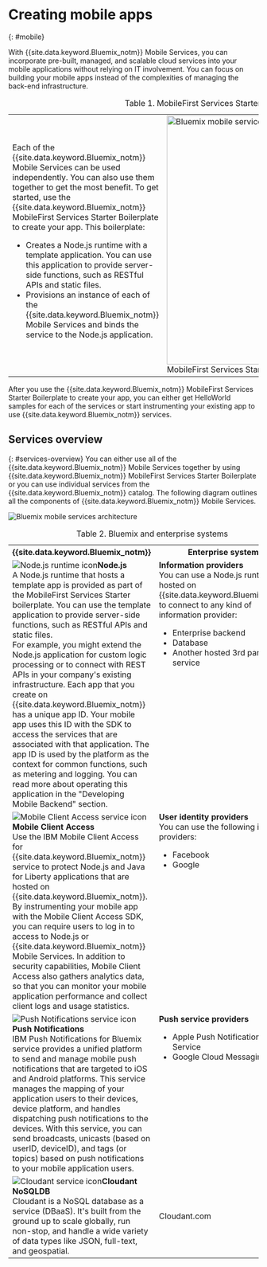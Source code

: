 # Creating mobile apps
{: #mobile}

With {{site.data.keyword.Bluemix_notm}} Mobile Services, you can incorporate pre-built, managed, and scalable cloud services into your mobile applications without relying on IT involvement. You can focus on building your mobile apps instead of the complexities of managing the back-end infrastructure.

<table><caption>Table 1. MobileFirst Services Starter boilerplate</caption>
<tr>
	<td>Each of the {{site.data.keyword.Bluemix_notm}} Mobile Services can be used independently. You can also use them together to get the most benefit. To get started, use the {{site.data.keyword.Bluemix_notm}} MobileFirst Services Starter Boilerplate to create your app. This boilerplate:
		<ul>
			<li>Creates a Node.js runtime with a template application. You can use this application to provide server-side functions, such as RESTful APIs and static files. <!-- You can read more about operating this application in the Developing Mobile Backend section.--> </li>
			<li>
Provisions an instance of each of the {{site.data.keyword.Bluemix_notm}} Mobile Services and binds the service to the  Node.js application. </li>
		</ul>
	</td>
	<td> <img src="images/mf_boiler_icon.png" alt="Bluemix mobile services" width="500"> MobileFirst Services Starter Boilerplate </td>
</tr>
</table>

After you use the {{site.data.keyword.Bluemix_notm}} MobileFirst Services Starter Boilerplate to create your app, you can either get HelloWorld samples for each of the services or start instrumenting your existing app to use {{site.data.keyword.Bluemix_notm}} services.


## Services overview
{: #services-overview}
You can either use all of the {{site.data.keyword.Bluemix_notm}} Mobile Services together by using {{site.data.keyword.Bluemix_notm}} MobileFirst Services Starter Boilerplate or you can use individual services from the {{site.data.keyword.Bluemix_notm}} catalog. The following diagram outlines all the components of {{site.data.keyword.Bluemix_notm}} Mobile Services.

![Bluemix mobile services architecture](images/bms_architecture.jpg)

<table>
<caption>Table 2. Bluemix and enterprise systems</caption>
<th>{{site.data.keyword.Bluemix_notm}}</th>
<th>Enterprise systems</th>
<tr>
<td> <img src="images/i_js_64.png" alt="Node.js runtime icon"><b>Node.js</b> <br/> A Node.js runtime that hosts a template app is provided as part of the MobileFirst Services Starter boilerplate. You can use the template application to provide server-side functions, such as RESTful APIs and static files. <br/>For example, you might extend the Node.js application for custom logic processing or to connect with REST APIs in your company's existing infrastructure. Each app that you create on {{site.data.keyword.Bluemix_notm}} has a unique app ID. Your mobile app uses this ID with the SDK to access the services that are associated with that application. The app ID is used by the platform as the context for common functions, such as metering and logging.
You can read more about operating this application in the "Developing Mobile Backend" section.</td>
<td valign="top"><b>Information providers</b> <br/>You can use a Node.js runtime that hosted on {{site.data.keyword.Bluemix_notm}} to connect to any kind of information provider:
<ul>
	<li>Enterprise backend</li>
	<li>Database </li>
	<li>Another hosted 3rd party service</li>
</ul>
</td>
</tr>
<tr>
<td><img src="images/catalog_icons-05.png" alt="Mobile Client Access service icon"> <b>Mobile Client Access</b><br/>Use the IBM Mobile Client Access for {{site.data.keyword.Bluemix_notm}} service to protect Node.js and Java for Liberty applications that are hosted on {{site.data.keyword.Bluemix_notm}}. By instrumenting your mobile app with the Mobile Client Access SDK, you can require users to log in to access to Node.js or {{site.data.keyword.Bluemix_notm}} Mobile Services. In addition to security capabilities,  Mobile Client Access also gathers analytics data, so that you can monitor your mobile application performance and collect client logs and usage statistics. </td>
<td valign="top"><b>User identity providers</b> <br/>You can use the following identity providers: <ul><li>Facebook</li><li>Google</li></ul></td>
</tr>
<tr>
<td><img src="images/catalog_icons-09.png" alt="Push Notifications service icon"> <b>Push Notifications</b><br/>IBM Push Notifications for Bluemix service provides a unified platform to send and manage mobile push notifications that are targeted to iOS and Android platforms. This service manages the mapping of your application users to their devices, device platform, and handles dispatching push notifications to the devices. With this service, you can send broadcasts, unicasts (based on userID, deviceID), and tags (or topics) based on push notifications to your mobile application users.</td>
<td valign="top"><b>Push service providers</b><ul><li>Apple Push Notifications Service</li><li>Google Cloud Messaging</li></ul></td>
</tr>
<tr>
<td><img src="images/cloudant64.png" alt="Cloudant service icon"><b>Cloudant NoSQLDB</b><br/> Cloudant is a NoSQL database as a service (DBaaS). It's built from the ground up to scale globally, run non-stop, and handle a wide variety of data types like JSON, full-text, and geospatial. </td>
<td>Cloudant.com</td>
</tr>
</table>
